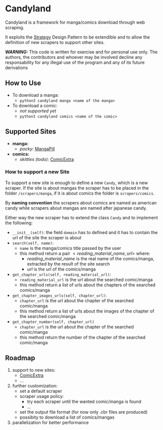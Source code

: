 # Candyland
Candyland is a framework for manga/comics download through web scraping. 

It exploits the [Strategy](https://en.wikipedia.org/wiki/Strategy_pattern) Design Pattern to be extendible and to allow the definition of new scrapers to support other sites. 

***WARNING:*** This code is written for exercise and for personal use only. The authors, the contributors and whoever may be involved decline any responsability for any illegal use of the program and any of its future derivations

## How to Use
- To download a manga: 
	- `python3 candyland manga <name of the manga>`
- To download a comic:
	- *not supported yet*
	- `python3 candyland comics <name of the comic>`

## Supported Sites
- **manga:**
	- *pocky*: [MangaPill](https://mangapill.com/)
- **comics:**
	- *skittles (todo):* [ComicExtra](https://www.comicextra.com/)

### How to support a new Site
To support a new site is enough to define a new `Candy`, which is a new scraper. 
If the site is about mangas the scraper has to be placed in the folder `/scrapers/manga`, if it is about comics the folder is `scrapers/comics`. 

By **naming convention** the scrapers about comics are named as american candy while scrapers about mangas are named after japanese candy. 

Either way the new scraper has to extend the class `Candy` and to implement the following: 
- `__init__(self)`: the field `domain` has to defined and it has to contain the url of the site the scraper is about
- `search(self, name)`:
	- `name` is the manga/comics title passed by the user
	- this method return a pair $<reading\_material\_name, url>$ where:
		- $reading\_material\_name$ is the real name of the comics/manga, extracted by the result of the site search  
		- $url$ is the url of the comics/manga
- `get_chapter_urls(self, reading_material_url)`:
	- `reading_material_url` is the url about the searched comic/manga
	- this method return a list of urls about the chapters of the searched comics/manga
- `get_chapter_images_urls(self, chapter_url)`:
	- `chapter_url` is the url about the chapter of the searched comic/manga
	- this method return a list of urls about the images of the chapter of the searched comic/manga
- `get_chapter_number(self, chapter_url)`
	- `chapter_url` is the url about the chapter of the searched comic/manga
	- this method return the number of the chapter of the searched comic/manga

## Roadmap 
1. support to new sites:
    - [ComicExtra](https://www.comicextra.com/)
    - ...
2. further customization:
    - set a default scraper
    - scraper usage policy:
        - try each scraper until the wanted comic/manga is found
        - ...
    - set the output file format (for now only .cbr files are produced)
    - possibity to download a list of comics/mangas
3. parallelization for better performance